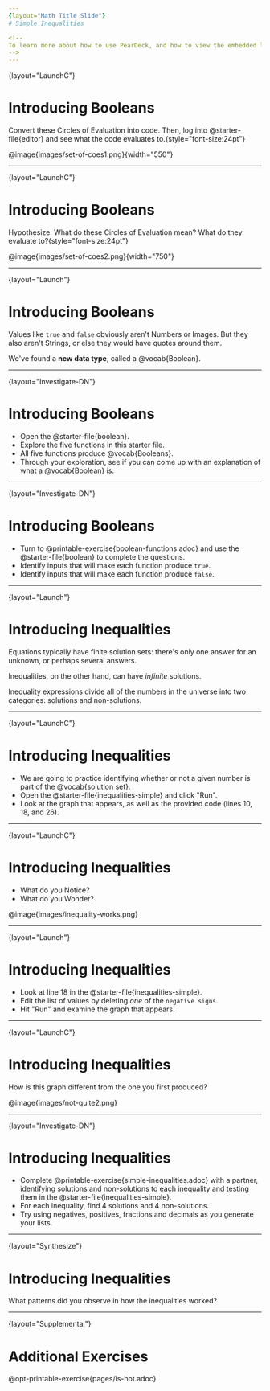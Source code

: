 ```yaml
---
{layout="Math Title Slide"}
# Simple Inequalities

<!--
To learn more about how to use PearDeck, and how to view the embedded links on these slides without going into present mode visit https://help.peardeck.com/en
-->
---
```

{layout="LaunchC"}
# Introducing Booleans 

Convert these Circles of Evaluation into code. Then, log into @starter-file{editor} and see what the code evaluates to.{style="font-size:24pt"}

@image{images/set-of-coes1.png}{width="550"}


---
{layout="LaunchC"}
# Introducing Booleans 

Hypothesize: What do these Circles of Evaluation mean? What do they evaluate to?{style="font-size:24pt"}

@image{images/set-of-coes2.png}{width="750"}

---
{layout="Launch"}
# Introducing Booleans 

Values like `true` and `false` obviously aren't Numbers or Images. But they also aren't Strings, or else they would have quotes around them. 

We've found a __new data type__, called a @vocab{Boolean}.

---
{layout="Investigate-DN"}
# Introducing Booleans

* Open the @starter-file{boolean}.
* Explore the five functions in this starter file.
* All five functions produce @vocab{Booleans}. 
* Through your exploration, see if you can come up with an explanation of what a @vocab{Boolean} is.

---
{layout="Investigate-DN"}
# Introducing Booleans 

* Turn to @printable-exercise{boolean-functions.adoc} and use the @starter-file{boolean} to complete the questions.
* Identify inputs that will make each function produce `true`.
* Identify inputs that will make each function produce `false`.

<!--
Students will see functions on this page that they've never encountered before! But instead of answering their questions, encourage them to make a _guess_ about what they do, and then type it in to discover for themselves.
- Explicitly point out that _everything they know still works!_ They can use their reasoning about Circles of Evaluation and Contracts to figure things out.

Common Misconceptions
- Many students - especially traditionally high-achieving ones - will be very concerned about writing examples that are "wrong." The misconception here is that an expression that produces `false` is somehow _incorrect_. You can preempt this in advance, by explaining that our Boolean-producing functions _should sometimes return false_.
-->

---
{layout="Launch"}
# Introducing Inequalities

Equations typically have finite solution sets: there's only one answer for an unknown, or perhaps several answers. 

Inequalities, on the other hand, can have _infinite_ solutions.  

Inequality expressions divide all of the numbers in the universe into two categories: solutions and non-solutions.  

<!--
	_It is important that students learn to recognize that there are many possible solutions and non-solutions to an inequality and are able to identify whether or not a given number is or isn't part of the @vocab{solution set}._
-->


---
{layout="LaunchC"}
# Introducing Inequalities

- We are going to practice identifying whether or not a given number is part of the @vocab{solution set}.
- Open the @starter-file{inequalities-simple} and click "Run".
- Look at the graph that appears, as well as the provided code (lines 10, 18, and 26).

<!--
Sample Graph for discussion on next slide
-->

---
{layout="LaunchC"}
# Introducing Inequalities

- What do you Notice? 
- What do you Wonder?

@image{images/inequality-works.png}

<!--
Students might observe the following:

* This starter file includes a special `inequality` function that takes in a function __(which tests numbers in an inequality)__ and a list of 8 numbers __(to test in the function)__.

* When we click "Run", we see a graph of the inequality on a number line.

* The solution set is shaded in blue.

* The 8 numbers provided in the list are shown as dots on the numberline. They will appear:
** green _when they're part of the solution set_
** red _when they are non-solutions_
-->

---
{layout="Launch"}
# Introducing Inequalities

- Look at line 18 in the @starter-file{inequalities-simple}. 
- Edit the list of values by deleting _one_ of the `negative signs`.
- Hit "Run" and examine the graph that appears.

<!--
Sample Graph for discussion on next slide
-->
	
---
{layout="LaunchC"}
# Introducing Inequalities

How is this graph different from the one you first produced?

@image{images/not-quite2.png}

<!--
A successful input in this starter file will include 4 solutions and 4 non-solutions; in other words, the image returned will show 4 green dots and 4 red dots.

When you modify the list of numbers, you will see that there are now 5 red dots and 4 green dots - along with a message that says, _"Challenge yourself: Find 4 true examples and 4 false"_.
-->	

---
{layout="Investigate-DN"}
# Introducing Inequalities

- Complete @printable-exercise{simple-inequalities.adoc} with a partner, identifying solutions and non-solutions to each inequality and testing them in the @starter-file{inequalities-simple}.
- For each inequality, find 4 solutions and 4 non-solutions.
- Try using negatives, positives, fractions and decimals as you generate your lists.

---
{layout="Synthesize"}
# Introducing Inequalities

What patterns did you observe in how the inequalities worked?

---
{layout="Supplemental"}
# Additional Exercises

@opt-printable-exercise{pages/is-hot.adoc}
